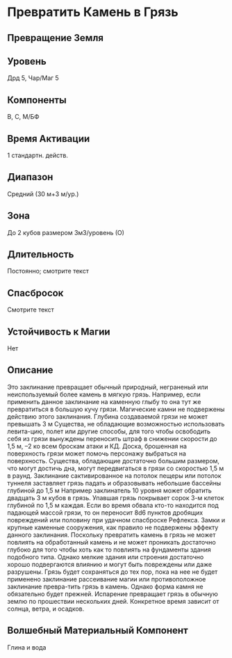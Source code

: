 # Превратить Камень в Грязь
## Превращение Земля
## Уровень
Дрд 5, Чар/Маг 5
## Компоненты
В, С, М/БФ
## Время Активации
1 стандартн. действ.
## Диапазон
Средний (30 м+3 м/ур.)
## Зона
До 2 кубов размером 3м3/уровень (О)
## Длительность
Постоянно; смотрите текст
## Спасбросок
Смотрите текст
## Устойчивость к Магии
Нет
## Описание
Это заклинание превращает обычный природный, неграненый или неиспользуемый более камень в мягкую грязь. Например, если применить данное заклинание на каменную глыбу то она тут же превратиться в большую кучу грязи. Магические камни не подвержены действию этого заклинания. Глубина создаваемой грязи не может превышать 3 м Существа, не обладающие возможностью использовать левита-цию, полет или другие способы, для того чтобы освободить себя из грязи вынуждены переносить штраф в снижении скорости до 1,5 м, –2 ко всем броскам атаки и КД. Доска, брошенная на поверхность грязи может помочь персонажу выбраться на поверхность. Существа, обладающие достаточно большим размером, что могут достичь дна, могут передвигаться в грязи со скоростью 1,5 м в раунд. Заклинание сактивированное на потолок пещеры или потолок туннеля заставляет грязь падать и образовывать небольшие бассейны глубиной до 1,5 м Например заклинатель 10 уровня может обратить двадцать 3 м кубов в грязь. Упавшая грязь покрывает сорок 3-м клеток глубиной по 1,5 м каждая. Если во время обвала кто-то находится под падающей массой грязи, то он переносит 8d6 пунктов дробящих повреждений или половину при удачном спасброске Рефлекса. Замки и крупные каменные сооружения, как правило не подвержены эффекту данного заклинания. Поскольку превратить камень в грязь не может повлиять на обработанный камень и не может проникать достаточно глубоко для того чтобы хоть как то повлиять на фундаменты здания подобного типа. Однако мелкие здания или строения достаточно хорошо подвергаются влиянию и могут быть повреждены или даже разрушены. Грязь будет сохраняться до тех пор, пока на нее не будет применено заклинание рассеивание магии или противоположное заклинание превра-тить грязь в камень. Однако форма камня не обязательно будет прежней. Испарение превращает грязь в обычную землю по прошествии нескольких дней. Конкретное время зависит от солнца, ветра, и осадков.
## Волшебный Материальный Компонент
Глина и вода